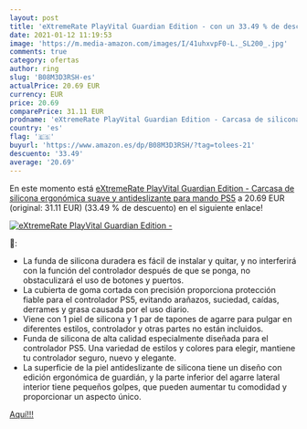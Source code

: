 ```yaml
---
layout: post
title: 'eXtremeRate PlayVital Guardian Edition - con un 33.49 % de descuento'
date: 2021-01-12 11:19:53
image: 'https://m.media-amazon.com/images/I/41uhxvpF0-L._SL200_.jpg'
comments: true
category: ofertas
author: ring
slug: 'B08M3D3RSH-es'
actualPrice: 20.69 EUR
currency: EUR
price: 20.69
comparePrice: 31.11 EUR
prodname: 'eXtremeRate PlayVital Guardian Edition - Carcasa de silicona ergonómica suave y antideslizante para mando PS5'
country: 'es'
flag: '🇪🇸'
buyurl: 'https://www.amazon.es/dp/B08M3D3RSH/?tag=tolees-21'
descuento: '33.49'
average: '20.69'
---
```


En este momento está [eXtremeRate PlayVital Guardian Edition - Carcasa de silicona ergonómica suave y antideslizante para mando PS5](https://www.amazon.es/dp/B08M3D3RSH/?tag=tolees-21) a 20.69 EUR (original: 31.11 EUR) (33.49 %  de descuento) en el siguiente enlace!

[![eXtremeRate PlayVital Guardian Edition -](https://m.media-amazon.com/images/I/41uhxvpF0-L._SL200_.jpg)](https://www.amazon.es/dp/B08M3D3RSH/?tag=tolees-21)

🔎:

- La funda de silicona duradera es fácil de instalar y quitar, y no interferirá con la función del controlador después de que se ponga, no obstaculizará el uso de botones y puertos.
- La cubierta de goma cortada con precisión proporciona protección fiable para el controlador PS5, evitando arañazos, suciedad, caídas, derrames y grasa causada por el uso diario.
- Viene con 1 piel de silicona y 1 par de tapones de agarre para pulgar en diferentes estilos, controlador y otras partes no están incluidos.
- Funda de silicona de alta calidad especialmente diseñada para el controlador PS5. Una variedad de estilos y colores para elegir, mantiene tu controlador seguro, nuevo y elegante.
- La superficie de la piel antideslizante de silicona tiene un diseño con edición ergonómica de guardián, y la parte inferior del agarre lateral interior tiene pequeños golpes, que pueden aumentar tu comodidad y proporcionar un aspecto único.

[Aquí!!!](https://www.amazon.es/dp/B08M3D3RSH/?tag=tolees-21)
